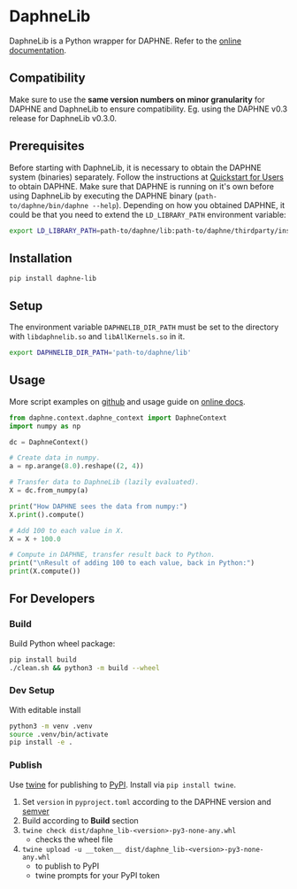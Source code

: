 <!--
Copyright 2024 The DAPHNE Consortium

Licensed under the Apache License, Version 2.0 (the "License");
you may not use this file except in compliance with the License.
You may obtain a copy of the License at

    http://www.apache.org/licenses/LICENSE-2.0

Unless required by applicable law or agreed to in writing, software
distributed under the License is distributed on an "AS IS" BASIS,
WITHOUT WARRANTIES OR CONDITIONS OF ANY KIND, either express or implied.
See the License for the specific language governing permissions and
limitations under the License.
-->

# DaphneLib

DaphneLib is a Python wrapper for DAPHNE. Refer to the [online documentation](https://daphne-eu.github.io/daphne/).

## Compatibility

Make sure to use the __same version numbers on minor granularity__ for DAPHNE and DaphneLib to ensure compatibility. Eg. using the DAPHNE v0.3 release for DaphneLib v0.3.0.

## Prerequisites

Before starting with DaphneLib, it is necessary to obtain the DAPHNE system (binaries) separately. Follow the instructions at [Quickstart for Users](https://daphne-eu.github.io/daphne/GettingStarted/#quickstart-for-users) to obtain DAPHNE. Make sure that DAPHNE is running on it's own before using DaphneLib by executing the DAPHNE binary (`path-to/daphne/bin/daphne --help`). Depending on how you obtained DAPHNE, it could be that you need to extend the `LD_LIBRARY_PATH` environment variable:

```sh
export LD_LIBRARY_PATH=path-to/daphne/lib:path-to/daphne/thirdparty/installed/lib:$LD_LIBRARY_PATH
```

## Installation

`pip install daphne-lib`

## Setup

The environment variable `DAPHNELIB_DIR_PATH` must be set to the directory with `libdaphnelib.so` and `libAllKernels.so` in it.

```sh
export DAPHNELIB_DIR_PATH='path-to/daphne/lib'
```

## Usage

More script examples on [github](https://github.com/daphne-eu/daphne/tree/main/scripts/examples/daphnelib) and usage guide on [online docs](https://daphne-eu.github.io/daphne/DaphneLib/Overview/).

```python
from daphne.context.daphne_context import DaphneContext
import numpy as np

dc = DaphneContext()

# Create data in numpy.
a = np.arange(8.0).reshape((2, 4))

# Transfer data to DaphneLib (lazily evaluated).
X = dc.from_numpy(a)

print("How DAPHNE sees the data from numpy:")
X.print().compute()

# Add 100 to each value in X.
X = X + 100.0

# Compute in DAPHNE, transfer result back to Python.
print("\nResult of adding 100 to each value, back in Python:")
print(X.compute())
```

## For Developers

### Build

Build Python wheel package:

```sh
pip install build
./clean.sh && python3 -m build --wheel
```

### Dev Setup

With editable install

```sh
python3 -m venv .venv
source .venv/bin/activate
pip install -e .
```

### Publish

Use [twine](https://twine.readthedocs.io/en/stable/) for publishing to [PyPI](https://pypi.org/project/daphne-lib/). Install via `pip install twine`.

1. Set `version` in `pyproject.toml` according to the DAPHNE version and [semver](https://semver.org/)
1. Build according to __Build__ section
1. `twine check dist/daphne_lib-<version>-py3-none-any.whl`
    - checks the wheel file
1. `twine upload -u __token__ dist/daphne_lib-<version>-py3-none-any.whl`
    - to publish to PyPI
    - twine prompts for your PyPI token
